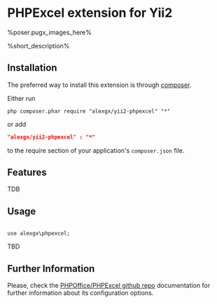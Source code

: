 PHPExcel extension for Yii2
=============

%poser.pugx_images_here%

%short_description%

Installation
------------
The preferred way to install this extension is through [composer](http://getcomposer.org/download/).

Either run

```
php composer.phar require "alexgx/yii2-phpexcel" "*"
```
or add

```json
"alexgx/yii2-phpexcel" : "*"
```

to the require section of your application's `composer.json` file.

Features
---------------
TDB


Usage
-----
```

use alexgx\phpexcel;

```
TBD

Further Information
-------------------
Please, check the [PHPOffice/PHPExcel github repo](https://github.com/PHPOffice/PHPExcel) documentation for further information about its configuration options.
